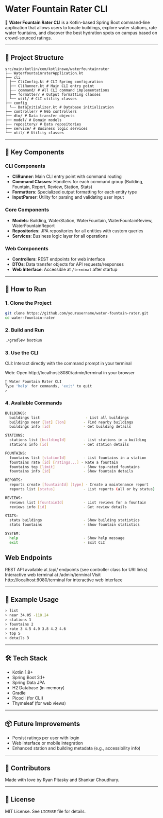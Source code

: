 # Water Fountain Rater CLI

🚰 **Water Fountain Rater CLI** is a Kotlin-based Spring Boot command-line application that allows users to locate buildings, explore water stations, rate water fountains, and discover the best hydration spots on campus based on crowd-sourced ratings.

---

## 🧠 Project Structure

```
src/main/kotlin/com/kotlinswe/waterfountainrater
├── WaterfountainraterApplication.kt
├── cli
│ ├── CliConfig.kt # CLI Spring configuration
│ ├── CliRunner.kt # Main CLI entry point
│ ├── command/ # All CLI command implementations
│ ├── formatter/ # Output formatting classes
│ └── util/ # CLI utility classes
├── config
│ └── DataInitializer.kt # Database initialization
├── controller/ # Web controllers
├── dto/ # Data transfer objects
├── model/ # Domain models
├── repository/ # Data repositories
├── service/ # Business logic services
└── util/ # Utility classes
```

---

## 🧾 Key Components

### CLI Components
- **CliRunner**: Main CLI entry point with command routing
- **Command Classes**: Handlers for each command group (Building, Fountain, Report, Review, Station, Stats)
- **Formatters**: Specialized output formatting for each entity type
- **InputParser**: Utility for parsing and validating user input

### Core Components
- **Models**: Building, WaterStation, WaterFountain, WaterFountainReview, WaterFountainReport
- **Repositories**: JPA repositories for all entities with custom queries
- **Services**: Business logic layer for all operations

### Web Components
- **Controllers**: REST endpoints for web interface
- **DTOs**: Data transfer objects for API requests/responses
- **Web Interface**: Accessible at `/terminal` after startup

---

## 🚀 How to Run

### 1. **Clone the Project**
```bash
git clone https://github.com/yourusername/water-fountain-rater.git
cd water-fountain-rater
```

### 2. **Build and Run**
```bash
./gradlew bootRun
```

### 3. **Use the CLI**
CLI: Interact directly with the command prompt in your terminal

Web: Open http://localhost:8080/admin/terminal in your browser
```bash
🚰 Water Fountain Rater CLI
Type 'help' for commands, 'exit' to quit
> 
```

### 4. **Available Commands**
```bash
BUILDINGS:
  buildings list                     - List all buildings
  buildings near [lat] [lon]        - Find nearby buildings
  buildings info [id]               - Get building details

STATIONS:
  stations list [buildingId]        - List stations in a building
  stations info [id]                - Get station details

FOUNTAINS:
  fountains list [stationId]        - List fountains in a station
  fountains rate [id] [ratings...] - Rate a fountain
  fountains top [limit]             - Show top-rated fountains
  fountains info [id]               - Show fountain details

REPORTS:
  reports create [fountainId] [type] - Create a maintenance report
  reports list [status]             - List reports (all or by status)

REVIEWS:
  reviews list [fountainId]         - List reviews for a fountain
  reviews info [id]                 - Get review details

STATS:
  stats buildings                   - Show building statistics
  stats fountains                   - Show fountain statistics

SYSTEM:
  help                              - Show help message
  exit                              - Exit CLI
```
## Web Endpoints
REST API available at /api/ endpoints (see controller class for URI links)
Interactive web terminal at /admin/terminal
Visit http://localhost:8080/terminal for interactive web interface

---

## 🧪 Example Usage
```bash
> list
> near 34.05 -118.24
> stations 1
> fountains 2
> rate 3 4.5 4.0 3.8 4.2 4.6
> top 5
> details 3
```

---

## 🛠 Tech Stack
- Kotlin 1.8+
- Spring Boot 3.1+
- Spring Data JPA
- H2 Database (in-memory)
- Gradle
- Picocli (for CLI)
- Thymeleaf (for web views)

---

## 📦 Future Improvements
- Persist ratings per user with login
- Web interface or mobile integration
- Enhanced station and building metadata (e.g., accessibility info)

---

## 🤝 Contributors
Made with love by Ryan Pitasky and Shankar Choudhury.

---

## 📄 License
MIT License. See `LICENSE` file for details.

